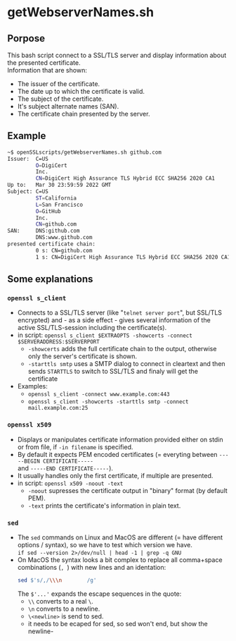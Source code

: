 # getWebserverNames.sh

## Porpose

This bash script connect to a SSL/TLS server and display information about the presented certificate.<br>
Information that are shown:

* The issuer of the certificate.
* The date up to which the certificate is valid.
* The subject of the certificate.
* It's subject alternate names (SAN).
* The certificate chain presented by the server.

## Example

```bash
~$ openSSLscripts/getWebserverNames.sh github.com
Issuer:  C=US
         O=DigiCert
         Inc.
         CN=DigiCert High Assurance TLS Hybrid ECC SHA256 2020 CA1
Up to:   Mar 30 23:59:59 2022 GMT
Subject: C=US
         ST=California
         L=San Francisco
         O=GitHub
         Inc.
         CN=github.com
SAN:     DNS:github.com
         DNS:www.github.com
presented certificate chain:
         0 s: CN=github.com
         1 s: CN=DigiCert High Assurance TLS Hybrid ECC SHA256 2020 CA1
```

## Some explanations

### `openssl s_client`

* Connects to a SSL/TLS server (like "`telnet server port`", but SSL/TLS encrypted)
  and - as a side effect - gives several information of the active SSL/TLS-session including the certificate(s).
* in script: `openssl s_client $EXTRAOPTS -showcerts -connect $SERVERADDRESS:$SERVERPORT`
  * `-showcerts` adds the full certificate chain to the output, otherwise only the server's certificate is shown.
  * `-starttls smtp` uses a SMTP dialog to connect in cleartext and then sends `STARTTLS` to switch to SSL/TLS and finaly will get the certificate
* Examples:
  * `openssl s_client -connect www.example.com:443`
  * `openssl s_client -showcerts -starttls smtp -connect mail.example.com:25`

### `openssl x509`

* Displays or manipulates certificate information provided either on stdin or from file, if `-in filename` is specified.
* By default it expects PEM encoded certificates (= everyting between `-----BEGIN CERTIFICATE-----`<br>
  and `-----END CERTIFICATE-----`).
* It usually handles only the first certificate, if multiple are presented.
* in script: `openssl x509 -noout -text`
  * `-noout` supresses the certificate output in "binary" format (by default PEM).
  * `-text` prints the certificate's information in plain text.

### `sed`

* The `sed` commands on Linux and MacOS are different (= have different options / syntax), so we have to test which version we have.<br>
  `if sed --version 2>/dev/null | head -1 | grep -q GNU`
* On MacOS the syntax looks a bit complex to replace all comma+space combinations (`, `) with new lines and an identation:
  ```bash
  sed $'s/,/\\\n        /g'
  ```
  The `$'...'` expands the escape sequences in the quote:
  * `\\` converts to a real `\`.
  * `\n` converts to a newline.
  * `\<newline>` is send to sed.
  * it needs to be ecaped for sed, so sed won't end, but show the newline-


